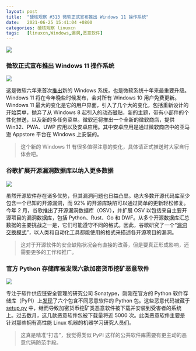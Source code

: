 ```yaml
---
layout: post
title:	"硬核观察 #313 微软正式宣布推出 Windows 11 操作系统"
date:	2021-06-25 15:41:04 +0800 
categories:	硬核观察 linuxcn 
tags:	[linuxcn,Windows,漏洞,恶意软件]
---
```



![](/Asserts/Images//attachment/album/202106/25/153956zha6wzs72h56dda6.jpg)


### 微软正式宣布推出 Windows 11 操作系统


![](/Asserts/Images//attachment/album/202106/25/154006zhd57o5h3vjx70x0.jpg)


这是微软六年来首次[推出](https://www.theverge.com/2021/6/24/22546791/microsoft-windows-11-announcement-features-updates)新的 Windows 系统，也是微软系统十年来最重要升级。Windows 11 将在今年晚些时候发布，会对所有 Windows 10 用户免费更新。Windows 11 最大的变化是它的用户界面，引入了几个大的变化，包括重新设计的开始菜单，抛弃了从 Windows 8 起引入的动态磁贴，新的主题，带有小部件的个性化推送，以及新的多任务菜单。微软还将推出一个全新的微软商店，提供 Win32、PWA、UWP 应用以及安卓应用。其中安卓应用是通过微软商店中的亚马逊 Appstore 平台在 Windows 上安装的。



> 
> 这个新的 Windows 11 有很多值得注意的变化，具体请正式推送时大家自行体会吧。
> 
> 
> 


### 谷歌扩展开源漏洞数据库以纳入更多数据


![](/Asserts/Images//attachment/album/202106/25/154026tavxqtyh7xvqxqb6.jpg)


虽然开源软件存在诸多优势，但其漏洞问题也日益凸显。绝大多数开源代码库至少包含一个已知的开源漏洞，而 92% 的开源库缺陷可以通过简单的更新轻松修复。今年 2 月，谷歌推出了开源漏洞数据库（OSV），并扩展 OSV 以包括来自主要开源项目的漏洞数据库，包括 Python、Rust、Go 和 DWF。从多个开源数据库汇总数据的主要挑战之一是，它们可能遵守不同的格式。因此，谷歌研究了一个“[漏洞交换模式](https://security.googleblog.com/2021/06/announcing-unified-vulnerability-schema.html)”，以人类和自动化工具都能使用的格式来描述各开源项目的漏洞。



> 
> 这对于开源软件的安全缺陷状况会有直接的改善，但是要真正形成影响，还需要更多的工作和推广。
> 
> 
> 


### 官方 Python 存储库被发现六款加密货币挖矿恶意软件


![](/Asserts/Images//attachment/album/202106/25/154042iik4cs8aj39j4946.jpg)


专注于软件供应链安全管理的研究公司 Sonatype，刚刚在官方的 Python 软件存储库（PyPI）上[发现](https://blog.sonatype.com/sonatype-catches-new-pypi-cryptomining-malware-via-automated-detection)了六个包含不同恶意软件的 Python 包。这些恶意代码被藏于 [setup.py](http://setup.py/) 中，继而导致加密货币挖矿类恶意软件被下载并安装到受害者的系统上。过去数月，这几款恶意软件包被下载量将近 5000 次。此类恶意软件主要是针对那些拥有高性能 Linux 机器的机器学习研究人员们。



> 
> 这真是精准“打击”，我觉得类似 PyPI 这样的公共软件库需要有更主动的恶意代码防范手段。
> 
> 
>
